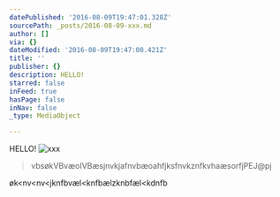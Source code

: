 ```yaml
---
datePublished: '2016-08-09T19:47:01.328Z'
sourcePath: _posts/2016-08-09-xxx.md
author: []
via: {}
dateModified: '2016-08-09T19:47:00.421Z'
title: ''
publisher: {}
description: HELLO!
starred: false
inFeed: true
hasPage: false
inNav: false
_type: MediaObject

---
```

HELLO!
![xxx](https://the-grid-user-content.s3-us-west-2.amazonaws.com/2972eb44-5538-4360-aa47-c95bd96675e3.jpg)

> vbsøkVBvæoIVBæsjnvkjafnvbæoahfjksfnvkznfkvhaæsorfjPEJ@pj

øk<nv<nv<jknfbvæl<knfbælzknbfæl<kdnfb